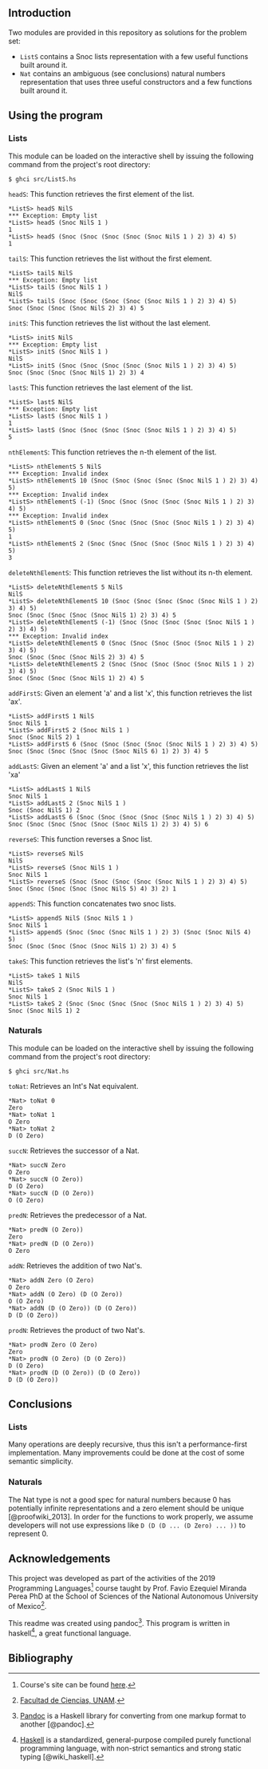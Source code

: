 Introduction
------------

Two modules are provided in this repository as solutions for the problem
set:

-   `ListS` contains a Snoc lists representation with a few useful
    functions built around it.
-   `Nat` contains an ambiguous (see conclusions) natural numbers
    representation that uses three useful constructors and a few
    functions built around it.

Using the program
-----------------

### Lists

This module can be loaded on the interactive shell by issuing the
following command from the project's root directory:

``` {.bash}
$ ghci src/ListS.hs
```

`headS`: This function retrieves the first element of the list.

``` {.haskell language="Haskell"}
*ListS> headS NilS
*** Exception: Empty list
*ListS> headS (Snoc NilS 1 )
1
*ListS> headS (Snoc (Snoc (Snoc (Snoc (Snoc NilS 1 ) 2) 3) 4) 5)
1
```

`tailS`: This function retrieves the list without the first element.

``` {.haskell language="Haskell"}
*ListS> tailS NilS
*** Exception: Empty list
*ListS> tailS (Snoc NilS 1 )
NilS
*ListS> tailS (Snoc (Snoc (Snoc (Snoc (Snoc NilS 1 ) 2) 3) 4) 5)
Snoc (Snoc (Snoc (Snoc NilS 2) 3) 4) 5
```

`initS`: This function retrieves the list without the last element.

``` {.haskell language="Haskell"}
*ListS> initS NilS
*** Exception: Empty list
*ListS> initS (Snoc NilS 1 )
NilS
*ListS> initS (Snoc (Snoc (Snoc (Snoc (Snoc NilS 1 ) 2) 3) 4) 5)
Snoc (Snoc (Snoc (Snoc NilS 1) 2) 3) 4
```

`lastS`: This function retrieves the last element of the list.

``` {.haskell language="Haskell"}
*ListS> lastS NilS
*** Exception: Empty list
*ListS> lastS (Snoc NilS 1 )
1
*ListS> lastS (Snoc (Snoc (Snoc (Snoc (Snoc NilS 1 ) 2) 3) 4) 5)
5
```

`nthElementS`: This function retrieves the n-th element of the list.

``` {.haskell language="Haskell"}
*ListS> nthElementS 5 NilS
*** Exception: Invalid index
*ListS> nthElementS 10 (Snoc (Snoc (Snoc (Snoc (Snoc NilS 1 ) 2) 3) 4) 5)
*** Exception: Invalid index
*ListS> nthElementS (-1) (Snoc (Snoc (Snoc (Snoc (Snoc NilS 1 ) 2) 3) 4) 5)
*** Exception: Invalid index
*ListS> nthElementS 0 (Snoc (Snoc (Snoc (Snoc (Snoc NilS 1 ) 2) 3) 4) 5)
1
*ListS> nthElementS 2 (Snoc (Snoc (Snoc (Snoc (Snoc NilS 1 ) 2) 3) 4) 5)
3
```

`deleteNthElementS`: This function retrieves the list without its n-th
element.

``` {.haskell language="Haskell"}
*ListS> deleteNthElementS 5 NilS
NilS
*ListS> deleteNthElementS 10 (Snoc (Snoc (Snoc (Snoc (Snoc NilS 1 ) 2) 3) 4) 5)
Snoc (Snoc (Snoc (Snoc (Snoc NilS 1) 2) 3) 4) 5
*ListS> deleteNthElementS (-1) (Snoc (Snoc (Snoc (Snoc (Snoc NilS 1 ) 2) 3) 4) 5)
*** Exception: Invalid index
*ListS> deleteNthElementS 0 (Snoc (Snoc (Snoc (Snoc (Snoc NilS 1 ) 2) 3) 4) 5)
Snoc (Snoc (Snoc (Snoc NilS 2) 3) 4) 5
*ListS> deleteNthElementS 2 (Snoc (Snoc (Snoc (Snoc (Snoc NilS 1 ) 2) 3) 4) 5)
Snoc (Snoc (Snoc (Snoc NilS 1) 2) 4) 5
```

`addFirstS`: Given an element 'a' and a list 'x', this function
retrieves the list 'ax'.

``` {.haskell language="Haskell"}
*ListS> addFirstS 1 NilS
Snoc NilS 1
*ListS> addFirstS 2 (Snoc NilS 1 )
Snoc (Snoc NilS 2) 1
*ListS> addFirstS 6 (Snoc (Snoc (Snoc (Snoc (Snoc NilS 1 ) 2) 3) 4) 5)
Snoc (Snoc (Snoc (Snoc (Snoc (Snoc NilS 6) 1) 2) 3) 4) 5
```

`addLastS`: Given an element 'a' and a list 'x', this function retrieves
the list 'xa'

``` {.haskell language="Haskell"}
*ListS> addLastS 1 NilS
Snoc NilS 1
*ListS> addLastS 2 (Snoc NilS 1 )
Snoc (Snoc NilS 1) 2
*ListS> addLastS 6 (Snoc (Snoc (Snoc (Snoc (Snoc NilS 1 ) 2) 3) 4) 5)
Snoc (Snoc (Snoc (Snoc (Snoc (Snoc NilS 1) 2) 3) 4) 5) 6
```

`reverseS`: This function reverses a Snoc list.

``` {.haskell language="Haskell"}
*ListS> reverseS NilS
NilS
*ListS> reverseS (Snoc NilS 1 )
Snoc NilS 1
*ListS> reverseS (Snoc (Snoc (Snoc (Snoc (Snoc NilS 1 ) 2) 3) 4) 5)
Snoc (Snoc (Snoc (Snoc (Snoc NilS 5) 4) 3) 2) 1
```

`appendS`: This function concatenates two snoc lists.

``` {.haskell language="Haskell"}
*ListS> appendS NilS (Snoc NilS 1 )
Snoc NilS 1
*ListS> appendS (Snoc (Snoc (Snoc NilS 1 ) 2) 3) (Snoc (Snoc NilS 4) 5)
Snoc (Snoc (Snoc (Snoc (Snoc NilS 1) 2) 3) 4) 5
```

`takeS`: This function retrieves the list's 'n' first elements.

``` {.haskell language="Haskell"}
*ListS> takeS 1 NilS
NilS
*ListS> takeS 2 (Snoc NilS 1 )
Snoc NilS 1
*ListS> takeS 2 (Snoc (Snoc (Snoc (Snoc (Snoc NilS 1 ) 2) 3) 4) 5)
Snoc (Snoc NilS 1) 2
```

### Naturals

This module can be loaded on the interactive shell by issuing the
following command from the project's root directory:

``` {.bash}
$ ghci src/Nat.hs
```

`toNat`: Retrieves an Int's Nat equivalent.

``` {.haskell language="Haskell"}
*Nat> toNat 0
Zero
*Nat> toNat 1
O Zero
*Nat> toNat 2
D (O Zero)
```

`succN`: Retrieves the successor of a Nat.

``` {.haskell language="Haskell"}
*Nat> succN Zero
O Zero
*Nat> succN (O Zero))
D (O Zero)
*Nat> succN (D (O Zero))
O (O Zero)
```

`predN`: Retrieves the predecessor of a Nat.

``` {.haskell language="Haskell"}
*Nat> predN (O Zero))
Zero
*Nat> predN (D (O Zero))
O Zero
```

`addN`: Retrieves the addition of two Nat's.

``` {.haskell language="Haskell"}
*Nat> addN Zero (O Zero)
O Zero
*Nat> addN (O Zero) (D (O Zero))
O (O Zero)
*Nat> addN (D (O Zero)) (D (O Zero))
D (D (O Zero))
```

`prodN`: Retrieves the product of two Nat's.

``` {.haskell language="Haskell"}
*Nat> prodN Zero (O Zero)
Zero
*Nat> prodN (O Zero) (D (O Zero))
D (O Zero)
*Nat> prodN (D (O Zero)) (D (O Zero))
D (D (O Zero))
```

Conclusions
-----------

### Lists

Many operations are deeply recursive, thus this isn't a
performance-first implementation. Many improvements could be done at the
cost of some semantic simplicity.

### Naturals

The Nat type is not a good spec for natural numbers because 0 has
potentially infinite representations and a zero element should be unique
[@proofwiki_2013]. In order for the functions to work properly, we
assume developers will not use expressions like
`D (D (D ... (D Zero) ... ))` to represent 0.

Acknowledgements
----------------

This project was developed as part of the activities of the 2019
Programming Languages[^1] course taught by Prof. Favio Ezequiel Miranda
Perea PhD at the School of Sciences of the National Autonomous
University of Mexico[^2].

This readme was created using pandoc[^3]. This program is written in
haskell[^4], a great functional language.

Bibliography
------------

[^1]: Course's site can be found
    [here](https://sites.google.com/view/fc-unam-lp191/home).

[^2]: [Facultad de Ciencias, UNAM](http://www.fciencias.unam.mx/).

[^3]: [Pandoc](https://pandoc.org/) is a Haskell library for converting
    from one markup format to another [@pandoc].

[^4]: [Haskell](https://www.haskell.org/) is a standardized,
    general-purpose compiled purely functional programming language,
    with non-strict semantics and strong static typing [@wiki_haskell].
